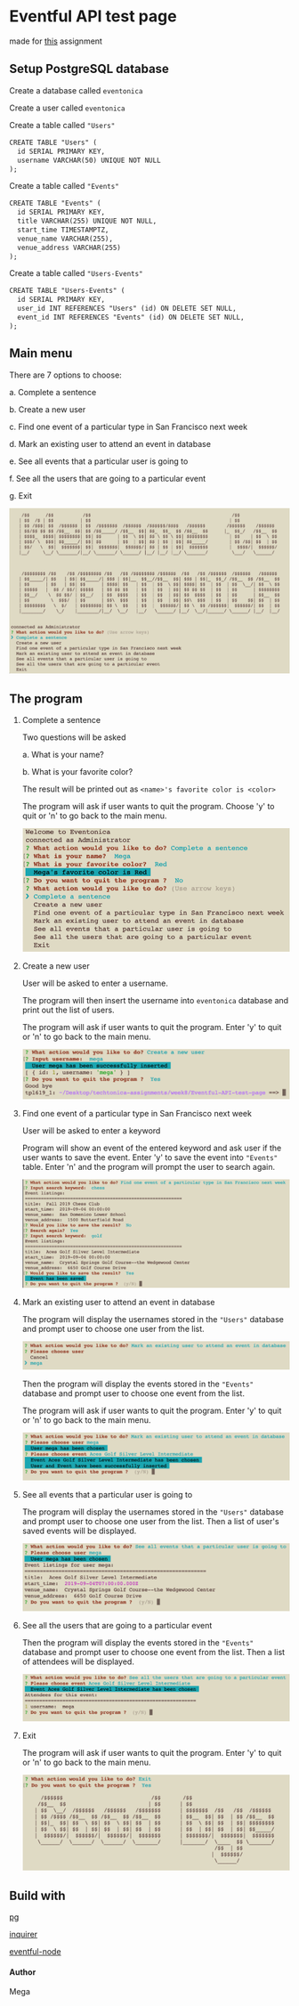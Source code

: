 # Eventful API test page

made for [this](https://github.com/Techtonica/curriculum/blob/master/projects/eventonica-project.md) assignment

## Setup PostgreSQL database

Create a database called `eventonica`

Create a user called `eventonica`

Create a table called `"Users"`

    CREATE TABLE "Users" (
      id SERIAL PRIMARY KEY,
      username VARCHAR(50) UNIQUE NOT NULL
    );

Create a table called `"Events"`

    CREATE TABLE "Events" (
      id SERIAL PRIMARY KEY,
      title VARCHAR(255) UNIQUE NOT NULL,
      start_time TIMESTAMPTZ,
      venue_name VARCHAR(255),
      venue_address VARCHAR(255)
    );

Create a table called `"Users-Events"`

    CREATE TABLE "Users-Events" (
      id SERIAL PRIMARY KEY,
      user_id INT REFERENCES "Users" (id) ON DELETE SET NULL,
      event_id INT REFERENCES "Events" (id) ON DELETE SET NULL,
    );

## Main menu

   There are 7 options to choose:

   a. Complete a sentence

   b. Create a new user

   c. Find one event of a particular type in San Francisco next week

   d. Mark an existing user to attend an event in database

   e. See all events that a particular user is going to

   f. See all the users that are going to a particular event

   g. Exit

   ![](./images/main_menu.png)

## The program

1. Complete a sentence

   Two questions will be asked

   a. What is your name?

   b. What is your favorite color?

   The result will be printed out as `<name>'s favorite color is <color>`

   The program will ask if user wants to quit the program. Choose 'y' to quit or 'n' to go back to the main menu.

   ![](./images/complete_a_sentence.png)

2. Create a new user

   User will be asked to enter a username.

   The program will then insert the username into `eventonica` database and print out the list of users.

   The program will ask if user wants to quit the program. Enter 'y' to quit or 'n' to go back to the main menu.

   ![](./images/create_a_new_user.png)

3. Find one event of a particular type in San Francisco next week

   User will be asked to enter a keyword

   Program will show an event of the entered keyword and ask user if the user wants to save the event. Enter 'y' to save the event into `"Events"` table. Enter 'n' and the program will prompt the user to search again.

   ![](./images/find_and_save_an_event.png)

4. Mark an existing user to attend an event in database

   The program will display the usernames stored in the `"Users"` database and prompt user to choose one user from the list.

   ![](./images/link_user_event_1.png)

   Then the program will display the events stored in the `"Events"` database and prompt user to choose one event from the list.

   The program will ask if user wants to quit the program. Enter 'y' to quit or 'n' to go back to the main menu.

   ![](./images/link_user_event_2.png)

5. See all events that a particular user is going to

   The program will display the usernames stored in the `"Users"` database and prompt user to choose one user from the list. Then a list of user's saved events will be displayed.

   ![](./images/display_user_events.png)

6. See all the users that are going to a particular event

   Then the program will display the events stored in the `"Events"` database and prompt user to choose one event from the list. Then a list of attendees will be displayed.

   ![](./images/display_event_attendees.png)

7. Exit

   The program will ask if user wants to quit the program. Enter 'y' to quit or 'n' to go back to the main menu.

   ![](./images/good_bye.png)

## Build with

[pg](https://node-postgres.com/)

[inquirer](https://github.com/SBoudrias/Inquirer.js/)

[eventful-node](http://api.eventful.com/)

#### Author

Mega
